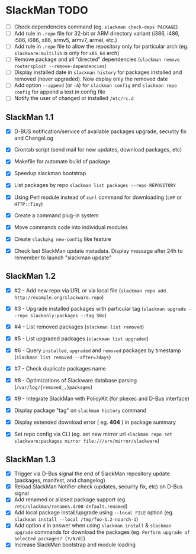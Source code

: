 # SlackMan TODO

 - [ ] Check dependencies command (eg. `slackman check-deps PACKAGE`)
 - [ ] Add rule in `.repo` file for 32-bit or ARM directory variant (i386, i486, i586, i686, x86, armv5, armv7, armel, etc.)
 - [ ] Add rule in `.repo` file to allow the repository only for particular arch (eg. `slackware:multilib` is only for `x86_64` arch)
 - [ ] Remove package and all "directed" dependencies (`slackman remove routersploit --remove-dependencies`)
 - [ ] Display installed date in `slackman history` for packages installed and removed (never upgraded). Now dsplay only the removed date
 - [ ] Add option `--append` (or `-A`) for `slackman config` and `slackman repo config` for append a text in config file
 - [ ] Notify the user of changed or installed `/etc/rc.d`

## SlackMan 1.1

 - [x] D-BUS notification/service of available packages upgrade, security fix and ChangeLog
 - [x] Crontab script (send mail for new updates, download packages, etc)
 - [x] Makefile for automate build of package
 - [x] Speedup slackman bootstrap
 - [x] List packages by repo `slackman list packages --repo REPOSITORY`
 - [x] Using Perl module instead of `curl` command for downloading (`LWP` or `HTTP::Tiny`)
 - [x] Create a command plug-in system
 - [x] Move commands code into individual modules
 - [x] Create `slackpkg new-config` like feature
 - [x] Check last SlackMan update metadata. Display message after 24h to remember to launch "slackman update"


## SlackMan 1.2

 - [x] #2 - Add new repo via URL or via local file (`slackman repo add http://example.org/slackware.repo`)
 - [x] #3 - Upgrade installed packages with particular tag (`slackman upgrade --repo slackonly:packages --tag SBo`)
 - [x] #4 - List removed packages (`slackman list removed`)
 - [x] #5 - List upgraded packages (`slackman list upgraded`)
 - [x] #6 - Query `installed`, `upgraded` and `removed` packages by timestamp (`slackman list removed --after=7days`)
 - [x] #7 - Check duplicate packages name
 - [x] #8 - Optimizations of Slackware database parsing (`/var/log/{removed_,}packages`)
 - [x] #9 - Integrate SlackMan with PolicyKit (for pkexec and D-Bus interface)
 - [x] Display package "tag" on `slackman history` command
 - [x] Display extended download error ( eg. **404** ) in package summary
 - [x] Set repo config via CLI (eg. set new mirror url `slackman repo set slackware:packages mirror file:///srv/mirror/slackware`)


## SlackMan 1.3

 - [x] Trigger via D-Bus signal the end of SlackMan repository update (packages, manifest, and changelog)
 - [x] Reload SlackMan Notifier check (updates, security fix, etc) on D-Bus signal
 - [x] Add renamed or aliased package support (eg. `/etc/slackman/renames.d/00-default.renamed`)
 - [x] Add local package install/upgrade using `--local FILE` option (eg. `slackman install --local /tmp/foo-1.2-noarch-1`)
 - [x] Add option `d` in answer when using `slackman install` & `slackman upgrade` commands for download the packages (eg. `Perform upgrade of selected packages? [Y/N/d]`)
 - [x] Increase SlackMan bootstrap and module loading

